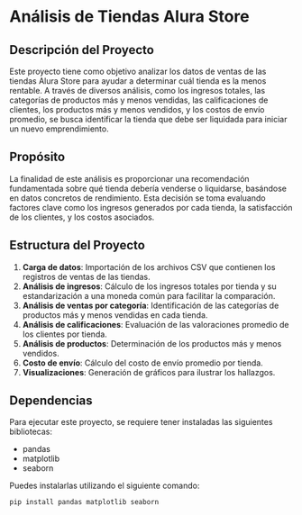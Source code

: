 # Análisis de Tiendas Alura Store

## Descripción del Proyecto

Este proyecto tiene como objetivo analizar los datos de ventas de las tiendas Alura Store para ayudar a determinar cuál tienda es la menos rentable. A través de diversos análisis, como los ingresos totales, las categorías de productos más y menos vendidas, las calificaciones de clientes, los productos más y menos vendidos, y los costos de envío promedio, se busca identificar la tienda que debe ser liquidada para iniciar un nuevo emprendimiento.

## Propósito

La finalidad de este análisis es proporcionar una recomendación fundamentada sobre qué tienda debería venderse o liquidarse, basándose en datos concretos de rendimiento. Esta decisión se toma evaluando factores clave como los ingresos generados por cada tienda, la satisfacción de los clientes, y los costos asociados.

## Estructura del Proyecto

1. **Carga de datos**: Importación de los archivos CSV que contienen los registros de ventas de las tiendas.
2. **Análisis de ingresos**: Cálculo de los ingresos totales por tienda y su estandarización a una moneda común para facilitar la comparación.
3. **Análisis de ventas por categoría**: Identificación de las categorías de productos más y menos vendidas en cada tienda.
4. **Análisis de calificaciones**: Evaluación de las valoraciones promedio de los clientes por tienda.
5. **Análisis de productos**: Determinación de los productos más y menos vendidos.
6. **Costo de envío**: Cálculo del costo de envío promedio por tienda.
7. **Visualizaciones**: Generación de gráficos para ilustrar los hallazgos.

## Dependencias

Para ejecutar este proyecto, se requiere tener instaladas las siguientes bibliotecas:

- pandas
- matplotlib
- seaborn

Puedes instalarlas utilizando el siguiente comando:

```bash
pip install pandas matplotlib seaborn
